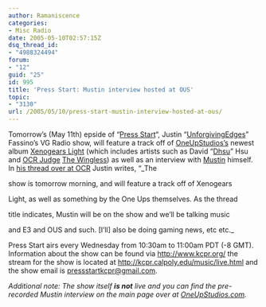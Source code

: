```yaml
---
author: Ramaniscence
categories:
- Misc Radio
date: 2005-05-10T02:57:15Z
dsq_thread_id:
- "4988324494"
forum:
- "12"
guid: "25"
id: 995
title: 'Press Start: Mustin interview hosted at OUS'
topic:
- "3130"
url: /2005/05/10/press-start-mustin-interview-hosted-at-ous/
---
```


Tomorrow&#8217;s (May 11th) epside of &#8220;[Press Start](http://www.ocremix.org/phpBB2/viewtopic.php?t=56532)&#8220;, Justin &#8220;[UnforgivingEdges](http://www.ocremix.org/phpBB2/profile.php?mode=viewprofile&u=13169)&#8221; Fassino&#8217;s VG Radio show, will feature a track off of [OneUpStudios&#8217;s](http://www.oneupstudios.com) newest album [Xenogears Light](http://http://oneupstudios.com/albums.php?show=6) (which includes artists such as David &#8220;[Dhsu](http://www.ocremix.org/detailremixer.php?mixerid=366)&#8221; Hsu and [OCR Judge](http://www.ocremix.org/phpBB2/groupcp.php?g=6) [The Wingless](http://www.ocremix.org/detailremixer.php?mixerid=177)) as well as an interview with [Mustin](http://www.oneupstudios.com/staff.php?show=1) himself. In [his thread over at OCR](http://www.ocremix.org/phpBB2/viewtopic.php?t=56532) Justin writes, &#8220;_The
  
show is tomorrow morning, and will feature a track off of Xenogears
  
Light, as well as something by the One Ups themselves. As the thread
  
title indicates, Mustin will be on the show and we&#8217;ll be talking music
  
and E3 and OUS and such. [I&#8217;ll] also be doing gaming news, etc etc._

Press Start airs every Wednesday from 10:30am to 11:00am PDT (-8 GMT). Information about the show can be found via <http://www.kcpr.org/> the stream for the show is located at <http://kcpr.calpoly.edu/music/live.html> and the show email is [pressstartkcpr@gmail.com](mailto:pressstartkcpr@gmail.comNOSPAM).

_Additional note: The show itself **is not** live and you can find the pre-recorded Mustin interview on the main page over at [OneUpStudios.com](http://www.oneupstudios.com)._